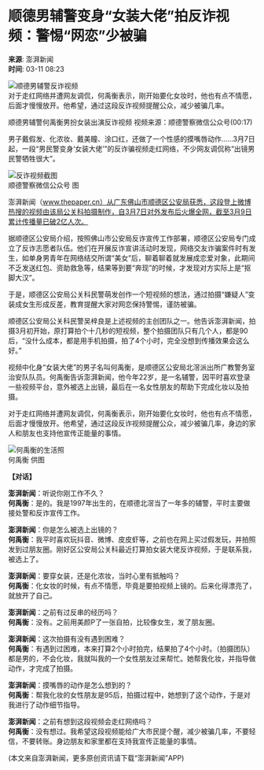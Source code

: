 # 顺德男辅警变身“女装大佬”拍反诈视频：警惕“网恋”少被骗

**来源**: 澎湃新闻  
**时间**: 03-11 08:23  

![顺德男辅警反诈视频](https://file.thepaper.cn/wap/v6/img/kb_zhaiyao.png)  
对于走红网络并遭网友调侃，何禹衡表示，刚开始要化女妆时，他也有点不情愿，后面才慢慢放开。他希望，通过这段反诈视频提醒公众，减少被骗几率。

顺德男辅警何禹衡男扮女装出演反诈视频 视频来源：顺德警察微信公众号(00:17)  

男子戴假发、化浓妆、戴美瞳、涂口红，还做了一个性感的摸嘴唇动作......3月7日起，一段“男民警变身‘女装大佬’”的反诈骗视频走红网络，不少网友调侃称“出镜男民警牺牲很大”。

![反诈视频截图](http://image.thepaper.cn/www/image/16/836/561.jpg)  
顺德警察微信公众号 图  

澎湃新闻（www.thepaper.cn）从广东佛山市顺德区公安局获悉，这段登上微博热搜的视频由该局公关科拍摄制作，自3月7日对外发布后火爆全网，截至3月9日累计传播量已破2亿人次。

据顺德区公安局介绍，按照佛山市公安局反诈宣传工作部署，顺德区公安局专门成立了反诈志愿者队伍。他们在开展反诈宣讲活动时发现，网络交友诈骗案件时有发生，如单身男青年在网络结交所谓“美女”后，聊着聊着就发展成恋爱对象，此期间不乏发送红包、资助救急等，结果等到要“奔现”的时候，才发现对方实际上是“抠脚大汉”。

于是，顺德区公安局公关科民警萌发创作一个短视频的想法，通过拍摄“嫌疑人”变装成女生形成反差，教育提醒大家对网恋保持警惕，谨防被骗。

顺德区公安局公关科民警吴梓良是上述视频的主创团队之一。他告诉澎湃新闻，拍摄3月初开始，原打算拍个十几秒的短视频，整个拍摄团队只有几个人，都是90后，“没什么成本，都是用手机拍摄，拍了4个小时，完全没想到传播效果会这么好。”

视频中化身“女装大佬”的男子名叫何禹衡，是顺德区公安局北滘派出所广教警务室治安队队员。何禹衡告诉澎湃新闻，他今年22岁，是一名辅警，因平时喜欢登录一些视频平台，意外被选上出镜，最后在一名女性朋友的帮助下完成化妆以及拍摄。

对于走红网络并遭网友调侃，何禹衡表示，刚开始要化女妆时，他也有点不情愿，后面才慢慢放开。他希望，通过这段反诈视频提醒公众，减少被骗几率，身边的家人和朋友也支持他宣传正能量的事情。

![何禹衡的生活照](http://image.thepaper.cn/www/image/16/836/569.jpg)  
何禹衡 供图  

**【对话】**

**澎湃新闻**：听说你刚工作不久？  
**何禹衡**：是的。我是1997年出生的，在顺德北滘当了一年多的辅警，平时主要做接处警和反诈宣传工作。

**澎湃新闻**：你是怎么被选上出镜的？  
**何禹衡**：我平时喜欢玩抖音、微博、皮皮虾等，之前也在网上买过假发玩，并拍照发到过朋友圈。刚好区公安局公关科最近打算拍女装大佬反诈视频，于是联系我，被选上了。

**澎湃新闻**：要穿女装，还是化浓妆，当时心里有抵触吗？  
**何禹衡**：化女妆的时候，有点不情愿，毕竟是要拍视频上镜的。后来化得漂亮了，就放开了自己。

**澎湃新闻**：之前有过反串的经历吗？  
**何禹衡**：没有。之前用美颜P了一张自拍，比较像女生，发了朋友圈。

**澎湃新闻**：这次拍摄有没有遇到困难？  
**何禹衡**：有遇到过困难，本来打算2个小时拍完，结果拍了4个小时。（拍摄团队）都是男的，不会化妆，我就叫我的一个女性朋友过来帮忙。她帮我化妆，并指导做动作，才完成了拍摄。

**澎湃新闻**：摸嘴唇的动作是怎么想到的？  
**何禹衡**：帮我化妆的女性朋友是95后，拍摄过程中，她想到了这个动作，于是对我进行了动作细节指导。

**澎湃新闻**：之前有想到这段视频会走红网络吗？  
**何禹衡**：没有想过。我希望这段视频能给广大市民提个醒，减少被骗几率，不要轻信，不要转账。身边朋友和家里都在支持我宣传正能量的事情。

(本文来自澎湃新闻，更多原创资讯请下载“澎湃新闻”APP)
<!-- tcd_original_link https://m.thepaper.cn/kuaibao_detail.jsp?contid=3111293&from=kuaibao -->
